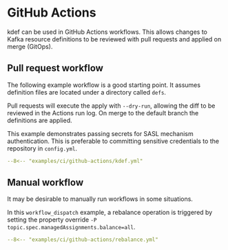 # GitHub Actions

kdef can be used in GitHub Actions workflows.
This allows changes to Kafka resource definitions to be reviewed with pull requests and applied on merge (GitOps).

## Pull request workflow

The following example workflow is a good starting point.
It assumes definition files are located under a directory called `defs`.

Pull requests will execute the apply with `--dry-run`, allowing the diff to be reviewed in the Actions run log.
On merge to the default branch the definitions are applied.

This example demonstrates passing secrets for SASL mechanism authentication.
This is preferable to committing sensitive credentials to the repository in `config.yml`.

```yaml
--8<-- "examples/ci/github-actions/kdef.yml"
```

## Manual workflow

It may be desirable to manually run workflows in some situations.

In this `workflow_dispatch` example, a rebalance operation is triggered by setting the property override `-P topic.spec.managedAssignments.balance=all`.

```yaml
--8<-- "examples/ci/github-actions/rebalance.yml"
```
